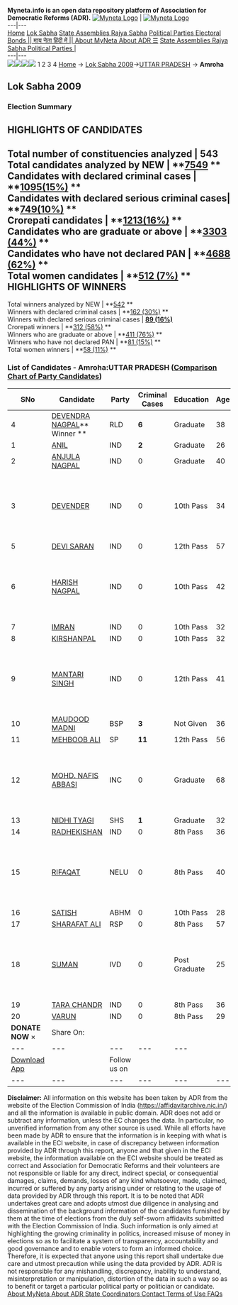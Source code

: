 **Myneta.info is an open data repository platform of Association for Democratic Reforms (ADR).**
[![Myneta Logo](https://www.myneta.info/lib/img/myneta-logo.png)](https://www.myneta.info/) | [![Myneta Logo](https://www.myneta.info/lib/img/adr-logo.png)](https://adrindia.org)  
---|---  
[Home](https://www.myneta.info/) [Lok Sabha](https://www.myneta.info/#ls "Lok Sabha") [ State Assemblies ](https://www.myneta.info/#sa "State Assemblies") [Rajya Sabha](https://www.myneta.info/#rs "Rajya Sabha") [Political Parties ](https://www.myneta.info/party "Political Parties") [ Electoral Bonds ](https://www.myneta.info/electoral_bonds "Electoral Bonds") [ || माय नेता हिंदी में || ](https://translate.google.co.in/translate?prev=hp&hl=en&js=y&u=www.myneta.info&sl=en&tl=hi&history_state0=) [ About MyNeta ](https://adrindia.org/content/about-myneta) [ About ADR ](https://adrindia.org/about-adr/who-we-are) [☰](javascript:void\(0\))
[ State Assemblies ](https://www.myneta.info/#sa "State Assemblies") [ Rajya Sabha ](https://www.myneta.info/#rs "Rajya Sabha") [ Political Parties ](https://www.myneta.info/party "Political Parties")
|   
---|---  
![](https://www.myneta.info/lib/img/banner/banner-1.png)![](https://www.myneta.info/lib/img/banner/banner-2.png)![](https://www.myneta.info/lib/img/banner/banner-3.png)![](https://www.myneta.info/lib/img/banner/banner-4.png)
1  2  3  4 
[Home](https://www.myneta.info/) → [Lok Sabha 2009](https://www.myneta.info/ls2009/)→[UTTAR PRADESH](https://www.myneta.info/ls2009/index.php?action=show_constituencies&state_id=24) → **Amroha**
### 
## Lok Sabha 2009
###  Election Summary 
HIGHLIGHTS OF CANDIDATES  
---  
Total number of constituencies analyzed |  543   
Total candidates analyzed by NEW | **[7549](https://www.myneta.info/ls2009/index.php?action=summary&subAction=candidates_analyzed&sort=candidate#summary) **  
Candidates with declared criminal cases | **[1095(15%)](https://www.myneta.info/ls2009/index.php?action=summary&subAction=crime&sort=candidate#summary) **  
Candidates with declared serious criminal cases| **[749(10%)](https://www.myneta.info/ls2009/index.php?action=summary&subAction=serious_crime&sort=candidate#summary) **  
Crorepati candidates | **[1213(16%)](https://www.myneta.info/ls2009/index.php?action=summary&subAction=crorepati&sort=candidate#summary) **  
Candidates who are graduate or above | **[3303 (44%)](https://www.myneta.info/ls2009/index.php?action=summary&subAction=education&sort=candidate#summary) **  
Candidates who have not declared PAN | **[4688 (62%)](https://www.myneta.info/ls2009/index.php?action=summary&subAction=without_pan&sort=candidate#summary) **  
Total women candidates | **[512 (7%)](https://www.myneta.info/ls2009/index.php?action=summary&subAction=women_candidate&sort=candidate#summary) **  
HIGHLIGHTS OF WINNERS  
---  
Total winners analyzed by NEW | **[542](https://www.myneta.info/ls2009/index.php?action=summary&subAction=winner_analyzed&sort=candidate#summary) **  
Winners with declared criminal cases | **[162 (30%)](https://www.myneta.info/ls2009/index.php?action=summary&subAction=winner_crime&sort=candidate#summary) **  
Winners with declared serious criminal cases | **[89 (16%)](https://www.myneta.info/ls2009/index.php?action=summary&subAction=winner_serious_crime&sort=candidate#summary)**  
Crorepati winners | **[312 (58%)](https://www.myneta.info/ls2009/index.php?action=summary&subAction=winner_crorepati&sort=candidate#summary) **  
Winners who are graduate or above | **[411 (76%)](https://www.myneta.info/ls2009/index.php?action=summary&subAction=winner_education&sort=candidate#summary) **  
Winners who have not declared PAN | **[81 (15%)](https://www.myneta.info/ls2009/index.php?action=summary&subAction=winner_without_pan&sort=candidate#summary) **  
Total women winners | **[58 (11%)](https://www.myneta.info/ls2009/index.php?action=summary&subAction=winner_women&sort=candidate#summary) **  
### List of Candidates - Amroha:UTTAR PRADESH ([Comparison Chart of Party Candidates](https://www.myneta.info/ls2009/comparisonchart.php?constituency_id=518))
SNo | Candidate| Party| Criminal Cases| Education| Age| Total Assets| Liabilities  
---|---|---|---|---|---|---|---  
4  | [DEVENDRA NAGPAL](https://www.myneta.info/ls2009/candidate.php?candidate_id=8655)** Winner ** | RLD | **6** | Graduate| 38 | Rs 13,24,25,712 ~ 13 Crore+ | Rs 1,39,60,788 ~ 1 Crore+  
1  | [ANIL](https://www.myneta.info/ls2009/candidate.php?candidate_id=8662) | IND | **2** | Graduate| 26 | Rs 1,40,000 ~ 1 Lacs+ | Rs 0 ~   
2  | [ANJULA NAGPAL](https://www.myneta.info/ls2009/candidate.php?candidate_id=8661) | IND | 0 | Graduate| 40 | Rs 26,12,50,266 ~ 26 Crore+ | Rs 0 ~   
3  | [DEVENDER](https://www.myneta.info/ls2009/candidate.php?candidate_id=8667) | IND | 0 | 10th Pass| 34 | ![](https://myneta.info/image_v2.php?myneta_folder=ls2009&candidate_id=8667&col=ta) | ![](https://myneta.info/image_v2.php?myneta_folder=ls2009&candidate_id=8667&col=lia)  
5  | [DEVI SARAN](https://www.myneta.info/ls2009/candidate.php?candidate_id=8666) | IND | 0 | 12th Pass| 57 | Rs 62,54,162 ~ 62 Lacs+ | Rs 0 ~   
6  | [HARISH NAGPAL](https://www.myneta.info/ls2009/candidate.php?candidate_id=8671) | IND | 0 | 10th Pass| 42 | ![](https://myneta.info/image_v2.php?myneta_folder=ls2009&candidate_id=8671&col=ta) | ![](https://myneta.info/image_v2.php?myneta_folder=ls2009&candidate_id=8671&col=lia)  
7  | [IMRAN](https://www.myneta.info/ls2009/candidate.php?candidate_id=8663) | IND | 0 | 10th Pass| 32 | Rs 3,05,000 ~ 3 Lacs+ | Rs 0 ~   
8  | [KIRSHANPAL](https://www.myneta.info/ls2009/candidate.php?candidate_id=8664) | IND | 0 | 10th Pass| 32 | Rs 9,98,290 ~ 9 Lacs+ | Rs 0 ~   
9  | [MANTARI SINGH](https://www.myneta.info/ls2009/candidate.php?candidate_id=8668) | IND | 0 | 12th Pass| 41 | ![](https://myneta.info/image_v2.php?myneta_folder=ls2009&candidate_id=8668&col=ta) | ![](https://myneta.info/image_v2.php?myneta_folder=ls2009&candidate_id=8668&col=lia)  
10  | [MAUDOOD MADNI](https://www.myneta.info/ls2009/candidate.php?candidate_id=8653) | BSP | **3** | Not Given| 36 | Rs 65,06,000 ~ 65 Lacs+ | Rs 4,00,214 ~ 4 Lacs+  
11  | [MEHBOOB ALI](https://www.myneta.info/ls2009/candidate.php?candidate_id=8652) | SP | **11** | 12th Pass| 56 | Rs 1,93,51,072 ~ 1 Crore+ | Rs 2,77,015 ~ 2 Lacs+  
12  | [MOHD. NAFIS ABBASI](https://www.myneta.info/ls2009/candidate.php?candidate_id=8654) | INC | 0 | Graduate| 68 | ![](https://myneta.info/image_v2.php?myneta_folder=ls2009&candidate_id=8654&col=ta) | ![](https://myneta.info/image_v2.php?myneta_folder=ls2009&candidate_id=8654&col=lia)  
13  | [NIDHI TYAGI](https://www.myneta.info/ls2009/candidate.php?candidate_id=8656) | SHS | **1** | Graduate| 32 | Rs 29,75,690 ~ 29 Lacs+ | Rs 1,65,000 ~ 1 Lacs+  
14  | [RADHEKISHAN](https://www.myneta.info/ls2009/candidate.php?candidate_id=8669) | IND | 0 | 8th Pass| 36 | Rs 7,00,200 ~ 7 Lacs+ | Rs 0 ~   
15  | [RIFAQAT](https://www.myneta.info/ls2009/candidate.php?candidate_id=8657) | NELU | 0 | 8th Pass| 40 | ![](https://myneta.info/image_v2.php?myneta_folder=ls2009&candidate_id=8657&col=ta) | ![](https://myneta.info/image_v2.php?myneta_folder=ls2009&candidate_id=8657&col=lia)  
16  | [SATISH](https://www.myneta.info/ls2009/candidate.php?candidate_id=8659) | ABHM | 0 | 10th Pass| 28 | Rs 1,58,500 ~ 1 Lacs+ | Rs 0 ~   
17  | [SHARAFAT ALI](https://www.myneta.info/ls2009/candidate.php?candidate_id=8658) | RSP | 0 | 8th Pass| 57 | Rs 71,13,317 ~ 71 Lacs+ | Rs 0 ~   
18  | [SUMAN](https://www.myneta.info/ls2009/candidate.php?candidate_id=8660) | IVD | 0 | Post Graduate| 25 | ![](https://myneta.info/image_v2.php?myneta_folder=ls2009&candidate_id=8660&col=ta) | ![](https://myneta.info/image_v2.php?myneta_folder=ls2009&candidate_id=8660&col=lia)  
19  | [TARA CHANDR](https://www.myneta.info/ls2009/candidate.php?candidate_id=8665) | IND | 0 | 8th Pass| 36 | Rs 1,09,500 ~ 1 Lacs+ | Rs 70,000 ~ 70 Thou+  
20  | [VARUN](https://www.myneta.info/ls2009/candidate.php?candidate_id=8670) | IND | 0 | 8th Pass| 29 | Rs 35,000 ~ 35 Thou+ | Rs 0 ~   
|  **DONATE NOW** × |  Share On:  | [](https://api.whatsapp.com/send?text=https%3A%2F%2Fmyneta.info%2Fpunjab2022%2Findex.php%3Faction%3Dshow_constituencies%26state_id%3D19) | [](https://www.facebook.com/sharer/sharer.php?u=https%3A%2F%2Fmyneta.info%2Fpunjab2022%2Findex.php%3Faction%3Dshow_constituencies%26state_id%3D19) | [](https://twitter.com/share?url=https%3A%2F%2Fmyneta.info%2Fpunjab2022%2Findex.php%3Faction%3Dshow_constituencies%26state_id%3D19)  
---|---|---|---|---  
| [ Download App ](https://play.google.com/store/apps/details?id=com.webrosoft.myneta1&pcampaignid=pcampaignidMKT-Other-global-all-co-prtnr-py-PartBadge-Mar2515-1) | [](https://play.google.com/store/apps/details?id=com.webrosoft.myneta1&pcampaignid=pcampaignidMKT-Other-global-all-co-prtnr-py-PartBadge-Mar2515-1) |  Follow us on  | [](https://www.facebook.com/adrindia.org/) | [](https://twitter.com/adrspeaks) | [](https://groups.google.com/g/national-election-watch?hl=en&pli=1) | [](https://www.instagram.com/adrspeaks/) | [](https://www.youtube.com/user/adrspeaks) | [](https://sharechat.com/profile/adrspeaks)  
---|---|---|---|---|---|---|---|---  
**Disclaimer:** All information on this website has been taken by ADR from the website of the Election Commission of India (https://affidavitarchive.nic.in/) and all the information is available in public domain. ADR does not add or subtract any information, unless the EC changes the data. In particular, no unverified information from any other source is used. While all efforts have been made by ADR to ensure that the information is in keeping with what is available in the ECI website, in case of discrepancy between information provided by ADR through this report, anyone and that given in the ECI website, the information available on the ECI website should be treated as correct and Association for Democratic Reforms and their volunteers are not responsible or liable for any direct, indirect special, or consequential damages, claims, demands, losses of any kind whatsoever, made, claimed, incurred or suffered by any party arising under or relating to the usage of data provided by ADR through this report. It is to be noted that ADR undertakes great care and adopts utmost due diligence in analysing and dissemination of the background information of the candidates furnished by them at the time of elections from the duly self-sworn affidavits submitted with the Election Commission of India. Such information is only aimed at highlighting the growing criminality in politics, increased misuse of money in elections so as to facilitate a system of transparency, accountability and good governance and to enable voters to form an informed choice. Therefore, it is expected that anyone using this report shall undertake due care and utmost precaution while using the data provided by ADR. ADR is not responsible for any mishandling, discrepancy, inability to understand, misinterpretation or manipulation, distortion of the data in such a way so as to benefit or target a particular political party or politician or candidate. 
[ About MyNeta ](https://adrindia.org/content/about-myneta) [ About ADR ](https://adrindia.org/about-adr/who-we-are) [ State Coordinators ](https://adrindia.org/about-adr/state-coordinators) [ Contact ](https://adrindia.org/contact-us) [ Terms of Use ](https://adrindia.org/content/adr-terms-use) [ FAQs ](https://adrindia.org/content/faqs)
